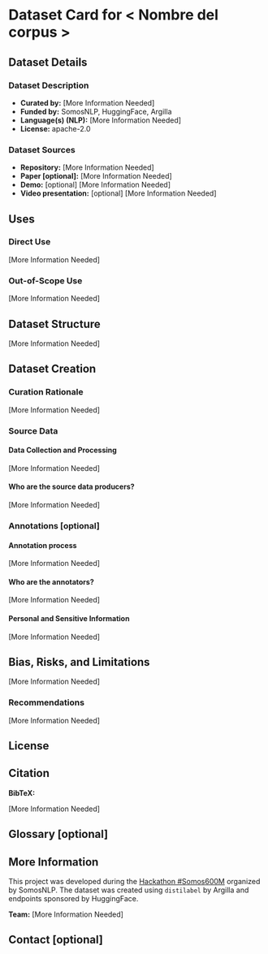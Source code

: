 <!--
Esta plantilla de Dataset Card es una adaptación de la de Hugging Face: https://github.com/huggingface/huggingface_hub/blob/main/src/huggingface_hub/templates/datasetcard_template.md

¿Cómo utilizar esta plantilla? Copia el contenido en el README.md del repo de tu dataset en el Hub de Hugging Face y rellena cada sección.

Para más información sobre cómo rellenar cada sección ver las docs: https://huggingface.co/docs/hub/datasets-cards y https://huggingface.co/docs/datasets/dataset_card

Para más información sobre la dataset card metadata ver: https://github.com/huggingface/hub-docs/blob/main/datasetcard.md?plain=1
-->

# Dataset Card for < Nombre del corpus >

<!-- Suele haber un nombre corto ("pretty name") para las URLs, tablas y demás y uno largo más descriptivo. Para crear el pretty name podéis utilizar acrónimos. -->

<!-- Resumen del corpus y motivación del proyecto (inc. los ODS relacionados). Esta sección es como el abstract. -->

<!-- Si queréis incluir una versión de la Dataset Card en español, enlazarla aquí al principio (e.g. `README_es.md`).-->

## Dataset Details

### Dataset Description

<!-- Resumen del dataset. -->

- **Curated by:** [More Information Needed] <!-- Nombre de los miembros del equipo -->
- **Funded by:** SomosNLP, HuggingFace, Argilla <!-- Si contasteis con apoyo de otra entidad (e.g. vuestra universidad), añadidla aquí -->
- **Language(s) (NLP):** [More Information Needed] <!-- Enumerar las lenguas en las que se ha entrenado el modelo, especificando el país de origen. Utilizar códigos ISO. Por ejemplo: Spanish (`es-CL`, `es-ES`, `es-MX`), Catalan (`ca`), Quechua (`qu`).  -->
- **License:** apache-2.0 <!-- Elegid una licencia lo más permisiva posible teniendo en cuenta la licencia del model pre-entrenado y los datasets utilizados -->

### Dataset Sources

- **Repository:** [More Information Needed] <!-- Enlace al `main` del repo donde tengáis los scripts, i.e.: o del mismo repo del dataset en HuggingFace o a GitHub. -->
- **Paper [optional]:** [More Information Needed] <!-- Si vais a presentarlo a NAACL poned "WIP", "Comming soon!" o similar. Si no tenéis intención de presentarlo a ninguna conferencia ni escribir un preprint, eliminar. -->
- **Demo:** [optional] [More Information Needed] <!-- Enlace a la demo del dataset -->
- **Video presentation:** [optional] [More Information Needed] <!-- Enlace a vuestro vídeo de presentación en YouTube (están todos subidos aquí: https://www.youtube.com/playlist?list=PLTA-KAy8nxaASMwEUWkkTfMaDxWBxn-8J) -->

## Uses

<!-- Address questions around how the dataset is intended to be used. -->

### Direct Use

<!-- This section describes suitable use cases for the dataset. -->

[More Information Needed]

### Out-of-Scope Use

<!-- This section addresses misuse, malicious use, and uses that the dataset will not work well for. -->

[More Information Needed]

## Dataset Structure

<!-- This section provides a description of the dataset fields, and additional information about the dataset structure such as criteria used to create the splits, relationships between data points, etc. -->

[More Information Needed]

## Dataset Creation

### Curation Rationale

<!-- Motivation for the creation of this dataset. -->

[More Information Needed]

### Source Data

<!-- This section describes the source data (e.g. news text and headlines, social media posts, translated sentences, ...). -->

#### Data Collection and Processing

<!-- This section describes the data collection and processing process such as data selection criteria, filtering and normalization methods, tools and libraries used, etc. -->

<!-- Enlazar aquí los scripts y notebooks utilizados para generar el corpus. -->

[More Information Needed]

#### Who are the source data producers?

<!-- This section describes the people or systems who originally created the data. It should also include self-reported demographic or identity information for the source data creators if this information is available. -->

[More Information Needed]

### Annotations [optional]

<!-- If the dataset contains annotations which are not part of the initial data collection, use this section to describe them. -->

#### Annotation process

<!-- This section describes the annotation process such as annotation tools used in the process, the amount of data annotated, annotation guidelines provided to the annotators, interannotator statistics, annotation validation, etc. -->

<!-- Enlazar aquí el notebook utilizado para crear el espacio de anotación de Argilla y la guía de anotación. -->

[More Information Needed]

#### Who are the annotators?

<!-- This section describes the people or systems who created the annotations. -->

[More Information Needed]

#### Personal and Sensitive Information

<!-- State whether the dataset contains data that might be considered personal, sensitive, or private (e.g., data that reveals addresses, uniquely identifiable names or aliases, racial or ethnic origins, sexual orientations, religious beliefs, political opinions, financial or health data, etc.). If efforts were made to anonymize the data, describe the anonymization process. -->

[More Information Needed]

## Bias, Risks, and Limitations

<!-- This section is meant to convey both technical and sociotechnical limitations. -->

<!-- Aquí podéis mencionar los posibles sesgos heredados según el origen de los datos y de las personas que lo han anotado, hablar del balance de las categorías representadas, los esfuerzos que habéis hecho para intentar mitigar sesgos y riesgos. -->

[More Information Needed]

### Recommendations

<!-- This section is meant to convey recommendations with respect to the bias, risk, and technical limitations.

Example:

Users should be made aware of the risks, biases and limitations of the dataset. More information needed for further recommendations. -->

[More Information Needed]

## License

<!-- Indicar bajo qué licencia se libera el dataset explicando, si no es apache 2.0, a qué se debe la licencia más restrictiva (i.e. herencia de los datos utilizados). -->

## Citation

<!-- If there is a paper or blog post introducing the dataset, the APA and Bibtex information for that should go in this section. -->

**BibTeX:**

[More Information Needed]

<!--

Aquí tenéis un ejemplo de cita de un dataset que podéis adaptar:

```
@software{benallal2024cosmopedia,
  author = {Ben Allal, Loubna and Lozhkov, Anton and Penedo, Guilherme and Wolf, Thomas and von Werra, Leandro},
  title = {Cosmopedia},
  month = February,
  year = 2024,
  url = {https://huggingface.co/datasets/HuggingFaceTB/cosmopedia}
}
```

- benallal2024cosmopedia -> nombre + año + nombre del dataset
- author: lista de miembros del equipo
- title: nombre del dataset
- year: año
- url: enlace al dataset

-->

## Glossary [optional]

<!-- If relevant, include terms and calculations in this section that can help readers understand the dataset or dataset card. -->

## More Information

<!-- Indicar aquí que el marco en el que se desarrolló el proyecto, en esta sección podéis incluir agradecimientos y más información sobre los miembros del equipo. Podéis adaptar el ejemplo a vuestro gusto. -->

This project was developed during the [Hackathon #Somos600M](https://somosnlp.org/hackathon) organized by SomosNLP. The dataset was created using `distilabel` by Argilla and endpoints sponsored by HuggingFace.

**Team:** [More Information Needed]

<!--
- [Name 1](Link to Hugging Face profile)
- [Name 2](Link to Hugging Face profile)
-->

## Contact [optional]

<!-- Email de contacto para´posibles preguntas sobre el dataset. -->
